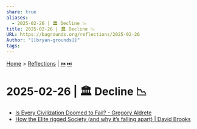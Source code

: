 ```yaml
---
share: true
aliases:
  - 2025-02-26 | 🏛️ Decline 📉
title: 2025-02-26 | 🏛️ Decline 📉
URL: https://bagrounds.org/reflections/2025-02-26
Author: "[[bryan-grounds]]"
tags: 
---
```

[Home](../index.md) > [Reflections](./index.md) | [⏮️](./2025-02-24.md) [⏭️](./2025-02-28.md)  
# 2025-02-26 | 🏛️ Decline 📉  
- [Is Every Civilization Doomed to Fail? - Gregory Aldrete](../videos/is-every-civilization-doomed-to-fail-gregory-aldrete.md)  
- [How the Elite rigged Society (and why it’s falling apart) | David Brooks](../videos/how-the-elite-rigged-society-and-why-it-s-falling-apart-david-brooks.md)  
